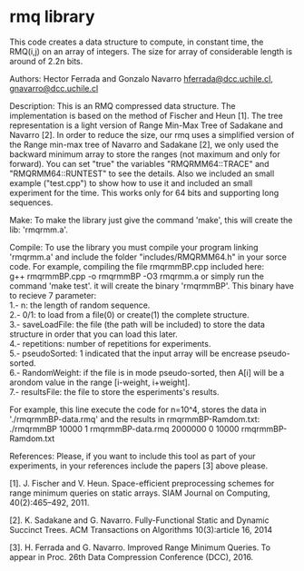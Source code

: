 rmq library
===========

This code creates a data structure to compute, in constant time, the RMQ(i,j) on an array 
of integers. The size for array of considerable length is around of 2.2n bits.

Authors: 
	Hector Ferrada and Gonzalo Navarro
	hferrada@dcc.uchile.cl, gnavarro@dcc.uchile.cl

Description:
	This is an RMQ compressed data structure. The implementation is based on the
	method of Fischer and Heun [1]. The tree representation is a light version of
	Range Min-Max Tree of Sadakane and Navarro [2].
	In order to reduce the size, our rmq uses a simplified version of the Range 
	min-max tree of Navarro and Sadakane [2], we only used the backward minimum 
	array to store the ranges (not maximum and only for forward). You can set 
	"true" the variables "RMQRMM64::TRACE" and "RMQRMM64::RUNTEST" to see the 
	details. Also we included an small example ("test.cpp") to show how to use 
	it and included an small experiment for the time. This works only for 64 bits 
	and supporting long sequences.

Make:
	To make the library just give the command 'make', this will
	create the lib: 'rmqrmm.a'.

Compile:
	To use the library you must compile your program linking 'rmqrmm.a' and include
	the folder "includes/RMQRMM64.h" in your sorce code.
	For example, compiling the file rmqrmmBP.cpp included here:<br />
	g++ rmqrmmBP.cpp -o rmqrmmBP -O3 rmqrmm.a or simply run the command 'make test'. it will create the binary 'rmqrmmBP'. This binary have to recieve 7 parameter:<br />
1.- n: the length of random sequence.<br />
2.- 0/1: to load from a file(0) or create(1) the complete structure.<br />
3.- saveLoadFile: the file (the path will be included) to store the data structure in order that you can load this later.<br />
4.- repetitions: number of repetitions for experiments.<br />
5.- pseudoSorted: 1 indicated that the input array will be encrease pseudo-sorted.<br />
6.- RandomWeight: if the file is in mode pseudo-sorted, then A[i] will be a arondom value in the range [i-weight, i+weight].<br />
7.- resultsFile: the file to store the esperiments's results.<br />

For example, this line execute the code for n=10^4, stores the data in './rmqrmmBP-data.rmq' and the results in rmqrmmBP-Ramdom.txt:<br />
./rmqrmmBP 10000 1 rmqrmmBP-data.rmq 2000000 0 10000 rmqrmmBP-Ramdom.txt

References:
	Please, if you want to include this tool as part of your experiments, in your
	references include the papers [3] above please. 

[1]. J. Fischer and V. Heun. Space-efficient preprocessing schemes for
range minimum queries on static arrays. SIAM Journal on Computing, 40(2):465–492, 2011.

[2]. K. Sadakane and G. Navarro. Fully-Functional Static and Dynamic Succinct Trees. 
ACM Transactions on Algorithms 10(3):article 16, 2014

[3]. H. Ferrada and G. Navarro. Improved Range Minimum Queries.
To appear in Proc. 26th Data Compression Conference (DCC), 2016.

